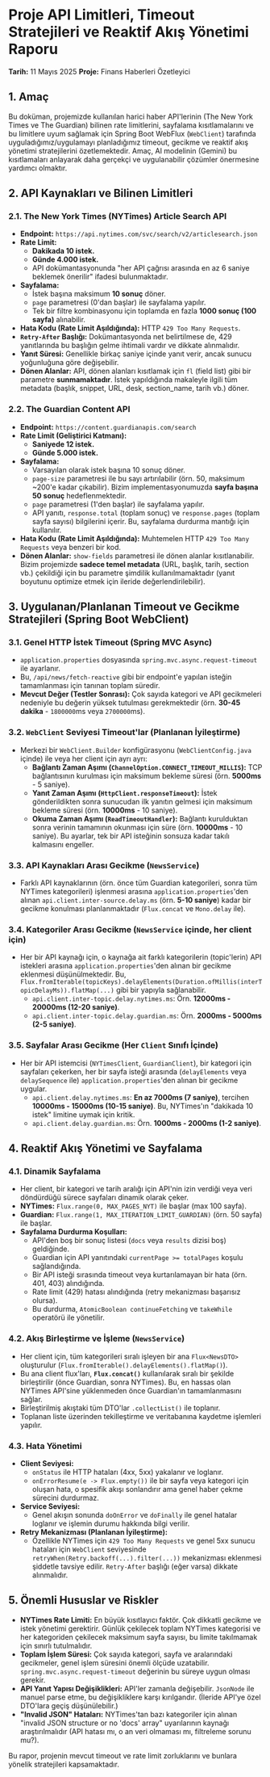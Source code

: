 # Proje API Limitleri, Timeout Stratejileri ve Reaktif Akış Yönetimi Raporu

**Tarih:** 11 Mayıs 2025
**Proje:** Finans Haberleri Özetleyici

## 1. Amaç
Bu doküman, projemizde kullanılan harici haber API'lerinin (The New York Times ve The Guardian) bilinen rate limitlerini, sayfalama kısıtlamalarını ve bu limitlere uyum sağlamak için Spring Boot WebFlux (`WebClient`) tarafında uyguladığımız/uygulamayı planladığımız timeout, gecikme ve reaktif akış yönetimi stratejilerini özetlemektedir. Amaç, AI modelinin (Gemini) bu kısıtlamaları anlayarak daha gerçekçi ve uygulanabilir çözümler önermesine yardımcı olmaktır.

## 2. API Kaynakları ve Bilinen Limitleri

### 2.1. The New York Times (NYTimes) Article Search API
*   **Endpoint:** `https://api.nytimes.com/svc/search/v2/articlesearch.json`
*   **Rate Limit:**
    *   **Dakikada 10 istek.**
    *   **Günde 4.000 istek.**
    *   API dokümantasyonunda "her API çağrısı arasında en az 6 saniye beklemek önerilir" ifadesi bulunmaktadır.
*   **Sayfalama:**
    *   İstek başına maksimum **10 sonuç** döner.
    *   `page` parametresi (0'dan başlar) ile sayfalama yapılır.
    *   Tek bir filtre kombinasyonu için toplamda en fazla **1000 sonuç (100 sayfa)** alınabilir.
*   **Hata Kodu (Rate Limit Aşıldığında):** HTTP `429 Too Many Requests`.
*   **`Retry-After` Başlığı:** Dokümantasyonda net belirtilmese de, 429 yanıtlarında bu başlığın gelme ihtimali vardır ve dikkate alınmalıdır.
*   **Yanıt Süresi:** Genellikle birkaç saniye içinde yanıt verir, ancak sunucu yoğunluğuna göre değişebilir.
*   **Dönen Alanlar:** API, dönen alanları kısıtlamak için `fl` (field list) gibi bir parametre **sunmamaktadır**. İstek yapıldığında makaleyle ilgili tüm metadata (başlık, snippet, URL, desk, section_name, tarih vb.) döner.

### 2.2. The Guardian Content API
*   **Endpoint:** `https://content.guardianapis.com/search`
*   **Rate Limit (Geliştirici Katmanı):**
    *   **Saniyede 12 istek.**
    *   **Günde 5.000 istek.**
*   **Sayfalama:**
    *   Varsayılan olarak istek başına 10 sonuç döner.
    *   `page-size` parametresi ile bu sayı artırılabilir (örn. 50, maksimum ~200'e kadar çıkabilir). Bizim implementasyonumuzda **sayfa başına 50 sonuç** hedeflenmektedir.
    *   `page` parametresi (1'den başlar) ile sayfalama yapılır.
    *   API yanıtı, `response.total` (toplam sonuç) ve `response.pages` (toplam sayfa sayısı) bilgilerini içerir. Bu, sayfalama durdurma mantığı için kullanılır.
*   **Hata Kodu (Rate Limit Aşıldığında):** Muhtemelen HTTP `429 Too Many Requests` veya benzeri bir kod.
*   **Dönen Alanlar:** `show-fields` parametresi ile dönen alanlar kısıtlanabilir. Bizim projemizde **sadece temel metadata** (URL, başlık, tarih, section vb.) çekildiği için bu parametre şimdilik kullanılmamaktadır (yanıt boyutunu optimize etmek için ileride değerlendirilebilir).

## 3. Uygulanan/Planlanan Timeout ve Gecikme Stratejileri (Spring Boot WebClient)

### 3.1. Genel HTTP İstek Timeout (Spring MVC Async)
*   `application.properties` dosyasında `spring.mvc.async.request-timeout` ile ayarlanır.
*   Bu, `/api/news/fetch-reactive` gibi bir endpoint'e yapılan isteğin tamamlanması için tanınan toplam süredir.
*   **Mevcut Değer (Testler Sonrası):** Çok sayıda kategori ve API gecikmeleri nedeniyle bu değerin yüksek tutulması gerekmektedir (örn. **30-45 dakika** - `1800000`ms veya `2700000`ms).

### 3.2. `WebClient` Seviyesi Timeout'lar (Planlanan İyileştirme)
*   Merkezi bir `WebClient.Builder` konfigürasyonu (`WebClientConfig.java` içinde) ile veya her client için ayrı ayrı:
    *   **Bağlantı Zaman Aşımı (`ChannelOption.CONNECT_TIMEOUT_MILLIS`):** TCP bağlantısının kurulması için maksimum bekleme süresi (örn. **5000ms** - 5 saniye).
    *   **Yanıt Zaman Aşımı (`HttpClient.responseTimeout`):** İstek gönderildikten sonra sunucudan ilk yanıtın gelmesi için maksimum bekleme süresi (örn. **10000ms** - 10 saniye).
    *   **Okuma Zaman Aşımı (`ReadTimeoutHandler`):** Bağlantı kurulduktan sonra verinin tamamının okunması için süre (örn. **10000ms** - 10 saniye).
    Bu ayarlar, tek bir API isteğinin sonsuza kadar takılı kalmasını engeller.

### 3.3. API Kaynakları Arası Gecikme (`NewsService`)
*   Farklı API kaynaklarının (örn. önce tüm Guardian kategorileri, sonra tüm NYTimes kategorileri) işlenmesi arasına `application.properties`'den alınan `api.client.inter-source.delay.ms` (örn. **5-10 saniye**) kadar bir gecikme konulması planlanmaktadır (`Flux.concat` ve `Mono.delay` ile).

### 3.4. Kategoriler Arası Gecikme (`NewsService` içinde, her client için)
*   Her bir API kaynağı için, o kaynağa ait farklı kategorilerin (topic'lerin) API istekleri arasına `application.properties`'den alınan bir gecikme eklenmesi düşünülmektedir. Bu, `Flux.fromIterable(topicKeys).delayElements(Duration.ofMillis(interTopicDelayMs)).flatMap(...)` gibi bir yapıyla sağlanabilir.
    *   `api.client.inter-topic.delay.nytimes.ms`: Örn. **12000ms - 20000ms (12-20 saniye)**.
    *   `api.client.inter-topic.delay.guardian.ms`: Örn. **2000ms - 5000ms (2-5 saniye)**.

### 3.5. Sayfalar Arası Gecikme (Her `Client` Sınıfı İçinde)
*   Her bir API istemcisi (`NYTimesClient`, `GuardianClient`), bir kategori için sayfaları çekerken, her bir sayfa isteği arasında (`delayElements` veya `delaySequence` ile) `application.properties`'den alınan bir gecikme uygular.
    *   `api.client.delay.nytimes.ms`: **En az 7000ms (7 saniye)**, tercihen **10000ms - 15000ms (10-15 saniye)**. Bu, NYTimes'ın "dakikada 10 istek" limitine uymak için kritik.
    *   `api.client.delay.guardian.ms`: Örn. **1000ms - 2000ms (1-2 saniye)**.

## 4. Reaktif Akış Yönetimi ve Sayfalama

### 4.1. Dinamik Sayfalama
*   Her client, bir kategori ve tarih aralığı için API'nin izin verdiği veya veri döndürdüğü sürece sayfaları dinamik olarak çeker.
*   **NYTimes:** `Flux.range(0, MAX_PAGES_NYT)` ile başlar (max 100 sayfa).
*   **Guardian:** `Flux.range(1, MAX_ITERATION_LIMIT_GUARDIAN)` (örn. 50 sayfa) ile başlar.
*   **Sayfalama Durdurma Koşulları:**
    *   API'den boş bir sonuç listesi (`docs` veya `results` dizisi boş) geldiğinde.
    *   Guardian için API yanıtındaki `currentPage >= totalPages` koşulu sağlandığında.
    *   Bir API isteği sırasında timeout veya kurtarılamayan bir hata (örn. 401, 403) alındığında.
    *   Rate limit (429) hatası alındığında (retry mekanizması başarısız olursa).
    *   Bu durdurma, `AtomicBoolean continueFetching` ve `takeWhile` operatörü ile yönetilir.

### 4.2. Akış Birleştirme ve İşleme (`NewsService`)
*   Her client için, tüm kategorileri sıralı işleyen bir ana `Flux<NewsDTO>` oluşturulur (`Flux.fromIterable().delayElements().flatMap()`).
*   Bu ana client flux'ları, **`Flux.concat()`** kullanılarak sıralı bir şekilde birleştirilir (önce Guardian, sonra NYTimes). Bu, en hassas olan NYTimes API'sine yüklenmeden önce Guardian'ın tamamlanmasını sağlar.
*   Birleştirilmiş akıştaki tüm DTO'lar `.collectList()` ile toplanır.
*   Toplanan liste üzerinden tekilleştirme ve veritabanına kaydetme işlemleri yapılır.

### 4.3. Hata Yönetimi
*   **Client Seviyesi:**
    *   `onStatus` ile HTTP hataları (4xx, 5xx) yakalanır ve loglanır.
    *   `onErrorResume(e -> Flux.empty())` ile bir sayfa veya kategori için oluşan hata, o spesifik akışı sonlandırır ama genel haber çekme sürecini durdurmaz.
*   **Service Seviyesi:**
    *   Genel akışın sonunda `doOnError` ve `doFinally` ile genel hatalar loglanır ve işlemin durumu hakkında bilgi verilir.
*   **Retry Mekanizması (Planlanan İyileştirme):**
    *   Özellikle NYTimes için `429 Too Many Requests` ve genel 5xx sunucu hataları için `WebClient` seviyesinde `retryWhen(Retry.backoff(...).filter(...))` mekanizması eklenmesi şiddetle tavsiye edilir. `Retry-After` başlığı (eğer varsa) dikkate alınmalıdır.

## 5. Önemli Hususlar ve Riskler
*   **NYTimes Rate Limiti:** En büyük kısıtlayıcı faktör. Çok dikkatli gecikme ve istek yönetimi gerektirir. Günlük çekilecek toplam NYTimes kategorisi ve her kategoriden çekilecek maksimum sayfa sayısı, bu limite takılmamak için sınırlı tutulmalıdır.
*   **Toplam İşlem Süresi:** Çok sayıda kategori, sayfa ve aralarındaki gecikmeler, genel işlem süresini önemli ölçüde uzatabilir. `spring.mvc.async.request-timeout` değerinin bu süreye uygun olması gerekir.
*   **API Yanıt Yapısı Değişiklikleri:** API'ler zamanla değişebilir. `JsonNode` ile manuel parse etme, bu değişikliklere karşı kırılgandır. (İleride API'ye özel DTO'lara geçiş düşünülebilir.)
*   **"Invalid JSON" Hataları:** NYTimes'tan bazı kategoriler için alınan "invalid JSON structure or no 'docs' array" uyarılarının kaynağı araştırılmalıdır (API hatası mı, o an veri olmaması mı, filtreleme sorunu mu?).

Bu rapor, projenin mevcut timeout ve rate limit zorluklarını ve bunlara yönelik stratejileri kapsamaktadır.